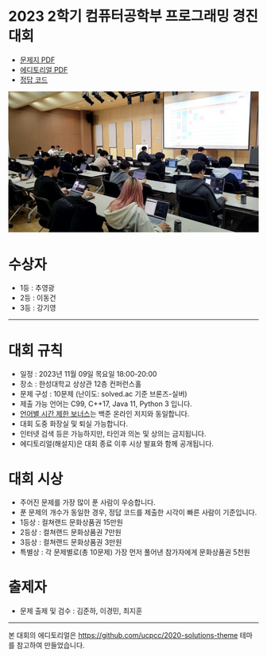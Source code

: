 # 2023 2학기 컴퓨터공학부 프로그래밍 경진대회

- [문제지 PDF](docs/HSUPC_2023_2_problemset.pdf)
- [에디토리얼 PDF](docs/HSUPC_2023_2_editorial.pdf)
- [정답 코드](https://github.com/HSU-CSE/hsupc-2023-2/tree/main/solutions)

![image](/assets/image.png)

# 수상자
- 1등 : 추영광
- 2등 : 이동건
- 3등 : 강기영

---

# 대회 규칙

- 일정 : 2023년 11월 09일 목요일 18:00-20:00
- 장소 : 한성대학교 상상관 12층 컨퍼런스홀
- 문제 구성 : 10문제 (난이도: solved.ac 기준 브론즈-실버)
- 제출 가능 언어는 C99, C++17, Java 11, Python 3 입니다.
- [언어별 시간 제한 보너스](https://help.acmicpc.net/language/info)는 백준 온라인 저지와 동일합니다.
- 대회 도중 화장실 및 퇴실 가능합니다.
- 인터넷 검색 등은 가능하지만, 타인과 의논 및 상의는 금지됩니다.
- 에디토리얼(해설지)은 대회 종료 이후 시상 발표와 함께 공개됩니다.

# 대회 시상

- 주어진 문제를 가장 많이 푼 사람이 우승합니다.
- 푼 문제의 개수가 동일한 경우, 정답 코드를 제출한 시각이 빠른 사람이 기준입니다.
- 1등상 : 컬쳐랜드 문화상품권 15만원
- 2등상 : 컬쳐랜드 문화상품권 7만원
- 3등상 : 컬쳐랜드 문화상품권 3만원
- 특별상 : 각 문제별로(총 10문제) 가장 먼저 풀어낸 참가자에게 문화상품권 5천원

# 출제자

- 문제 출제 및 검수 : 김준하, 이경민, 최지훈

---

본 대회의 에디토리얼은 https://github.com/ucpcc/2020-solutions-theme 테마를 참고하여 만들었습니다.
